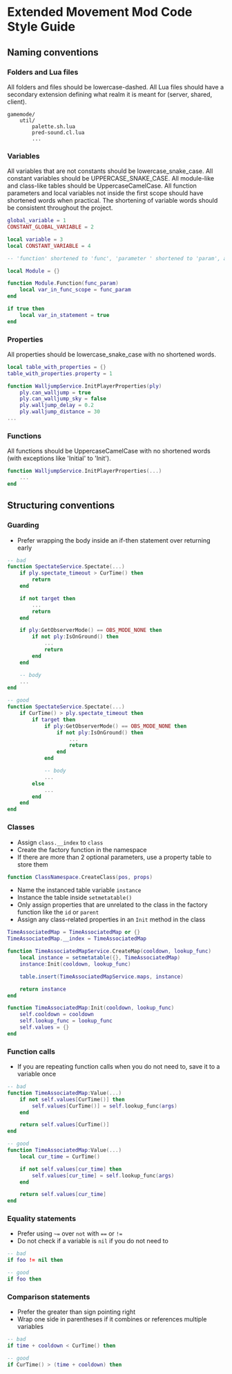 # Extended Movement Mod Code Style Guide

## Naming conventions

### Folders and Lua files

All folders and files should be lowercase-dashed. All Lua files should have a secondary extension defining what realm it is meant for (server, shared, client).

```
gamemode/
	util/
		palette.sh.lua
		pred-sound.cl.lua
		...
```

### Variables

All variables that are not constants should be lowercase_snake_case. All constant variables should be UPPERCASE_SNAKE_CASE. All module-like and class-like tables should be UppercaseCamelCase. All function parameters and local variables not inside the first scope should have shortened words when practical. The shortening of variable words should be consistent throughout the project.

```lua
global_variable = 1
CONSTANT_GLOBAL_VARIABLE = 2

local variable = 3
local CONSTANT_VARIABLE = 4
```

```lua
-- 'function' shortened to 'func', 'parameter ' shortened to 'param', and 'variable' shortened to 'var' inside a scope

local Module = {}

function Module.Function(func_param)
	local var_in_func_scope = func_param
end

if true then
	local var_in_statement = true
end
```

### Properties

All properties should be lowercase_snake_case with no shortened words.

```lua
local table_with_properties = {}
table_with_properties.property = 1
```

```lua
function WalljumpService.InitPlayerProperties(ply)
	ply.can_walljump = true
	ply.can_walljump_sky = false
	ply.walljump_delay = 0.2
	ply.walljump_distance = 30
...
```

### Functions

All functions should be UppercaseCamelCase with no shortened words (with exceptions like 'Initial' to 'Init').

```lua
function WalljumpService.InitPlayerProperties(...)
	...
end
```

## Structuring conventions

### Guarding
- Prefer wrapping the body inside an if-then statement over returning early
```lua
-- bad
function SpectateService.Spectate(...)
	if ply.spectate_timeout > CurTime() then
		return
	end

	if not target then
		...
		return
	end

	if ply:GetObserverMode() == OBS_MODE_NONE then
		if not ply:IsOnGround() then
			...
			return
		end
	end

	-- body
	...
end

-- good
function SpectateService.Spectate(...)
	if CurTime() > ply.spectate_timeout then
		if target then
			if ply:GetObserverMode() == OBS_MODE_NONE then
				if not ply:IsOnGround() then
					...
					return
				end
			end

			-- body
			...
		else
			...
		end
	end
end
```

### Classes
- Assign `class.__index` to `class`
- Create the factory function in the namespace
- If there are more than 2 optional parameters, use a property table to store them
```lua
function ClassNamespace.CreateClass(pos, props)
```
- Name the instanced table variable `instance`
- Instance the table inside `setmetatable()`
- Only assign properties that are unrelated to the class in the factory function like the `id` or `parent`
- Assign any class-related properties in an `Init` method in the class
```lua
TimeAssociatedMap = TimeAssociatedMap or {}
TimeAssociatedMap.__index = TimeAssociatedMap

function TimeAssociatedMapService.CreateMap(cooldown, lookup_func)
	local instance = setmetatable({}, TimeAssociatedMap)
	instance:Init(cooldown, lookup_func)

	table.insert(TimeAssociatedMapService.maps, instance)

	return instance
end

function TimeAssociatedMap:Init(cooldown, lookup_func)
	self.cooldown = cooldown
	self.lookup_func = lookup_func
	self.values = {}
end
```

### Function calls
- If you are repeating function calls when you do not need to, save it to a variable once
```lua
-- bad
function TimeAssociatedMap:Value(...)
	if not self.values[CurTime()] then
		self.values[CurTime()] = self.lookup_func(args)
	end

	return self.values[CurTime()]
end

-- good
function TimeAssociatedMap:Value(...)
	local cur_time = CurTime()

	if not self.values[cur_time] then
		self.values[cur_time] = self.lookup_func(args)
	end

	return self.values[cur_time]
end
```

### Equality statements
- Prefer using `~=` over `not` with `==` or `!=`
- Do not check if a variable is `nil` if you do not need to

```lua
-- bad
if foo != nil then

-- good
if foo then
```

### Comparison statements
- Prefer the greater than sign pointing right
- Wrap one side in parentheses if it combines or references multiple variables

```lua
-- bad
if time + cooldown < CurTime() then

-- good
if CurTime() > (time + cooldown) then
```
